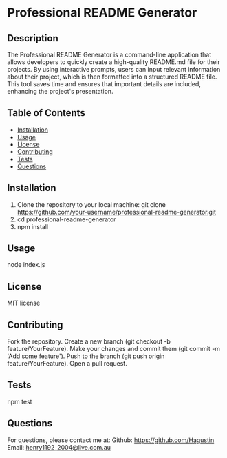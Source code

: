 
# Professional README Generator

## Description
The Professional README Generator is a command-line application that allows developers to quickly create a high-quality README.md file for their projects. By using interactive prompts, users can input relevant information about their project, which is then formatted into a structured README file. This tool saves time and ensures that important details are included, enhancing the project's presentation.

## Table of Contents
- [Installation](#installation)
- [Usage](#usage)
- [License](#license)
- [Contributing](#contributing)
- [Tests](#tests)
- [Questions](#questions)

## Installation
1.  Clone the repository to your local machine:
   git clone https://github.com/your-username/professional-readme-generator.git
2. cd professional-readme-generator
3. npm install 

## Usage
node index.js

## License
MIT license

## Contributing
Fork the repository.
Create a new branch (git checkout -b feature/YourFeature).
Make your changes and commit them (git commit -m 'Add some feature').
Push to the branch (git push origin feature/YourFeature).
Open a pull request.

## Tests
npm test


## Questions
For questions, please contact me at:
Github: https://github.com/Hagustin
Email: henry1192_2004@live.com.au
